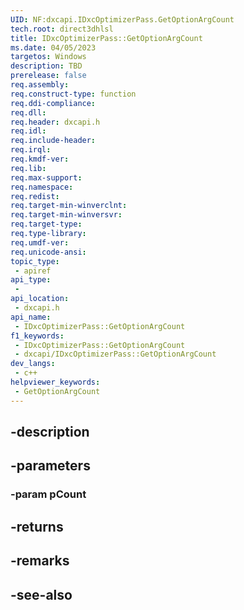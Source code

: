 ```yaml
---
UID: NF:dxcapi.IDxcOptimizerPass.GetOptionArgCount
tech.root: direct3dhlsl
title: IDxcOptimizerPass::GetOptionArgCount
ms.date: 04/05/2023
targetos: Windows
description: TBD
prerelease: false
req.assembly: 
req.construct-type: function
req.ddi-compliance: 
req.dll: 
req.header: dxcapi.h
req.idl: 
req.include-header: 
req.irql: 
req.kmdf-ver: 
req.lib: 
req.max-support: 
req.namespace: 
req.redist: 
req.target-min-winverclnt: 
req.target-min-winversvr: 
req.target-type: 
req.type-library: 
req.umdf-ver: 
req.unicode-ansi: 
topic_type:
 - apiref
api_type:
 - 
api_location:
 - dxcapi.h
api_name:
 - IDxcOptimizerPass::GetOptionArgCount
f1_keywords:
 - IDxcOptimizerPass::GetOptionArgCount
 - dxcapi/IDxcOptimizerPass::GetOptionArgCount
dev_langs:
 - c++
helpviewer_keywords:
 - GetOptionArgCount
---
```


## -description

## -parameters

### -param pCount

## -returns

## -remarks

## -see-also

